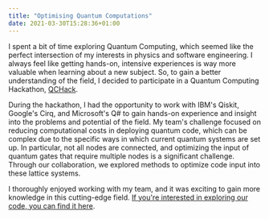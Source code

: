 ```yaml
---
title: "Optimising Quantum Computations"
date: 2021-03-30T15:28:36+01:00
---
```


I spent a bit of time exploring Quantum Computing, which seemed like the perfect intersection of my interests in physics and software engineering. I always feel like getting hands-on, intensive experiences is way more valuable when learning about a new subject. So, to gain a better understanding of the field, I decided to participate in a Quantum Computing Hackathon, [QCHack](https://www.quantumcoalition.io/).

During the hackathon, I had the opportunity to work with IBM's Qiskit, Google's Cirq, and Microsoft's Q# to gain hands-on experience and insight into the problems and potential of the field. My team's challenge focused on reducing computational costs in deploying quantum code, which can be complex due to the specific ways in which current quantum systems are set up. In particular, not all nodes are connected, and optimizing the input of quantum gates that require multiple nodes is a significant challenge. Through our collaboration, we explored methods to optimize code input into these lattice systems.

I thoroughly enjoyed working with my team, and it was exciting to gain more knowledge in this cutting-edge field. [If you're interested in exploring our code, you can find it here](https://github.com/vasilis-stylianou/qchack).
